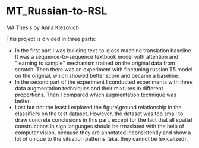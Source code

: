 # MT_Russian-to-RSL
MA Thesis by Anna Klezovich

This project is divided in three parts:

- In the first part I was building text-to-gloss machine translation baseline. It was a sequence-to-sequence textbook model with attention and "learning to sample" mechanism trained on the original data from scratch. Then there was an experiment with finetuning russian T5 model on the original, which showed better score and became a baseline.
- In the second part of the experiment I conducted experiments with three data augmentation techniques and their mixtures in different proportions. Then I compared which augmentation technique was better.
- Last but not the least I explored the figure\ground relationship in the classifiers on the test dataset. However, the dataset was too small to draw concrete conclusions in this part, except for the fact that all spatial constructions in sign languages should be trnaslated with the help of computer vision, because they are annotated inconsistently and show a lot of unique to the situation patterns (aka. they cannot be lexicalized).

